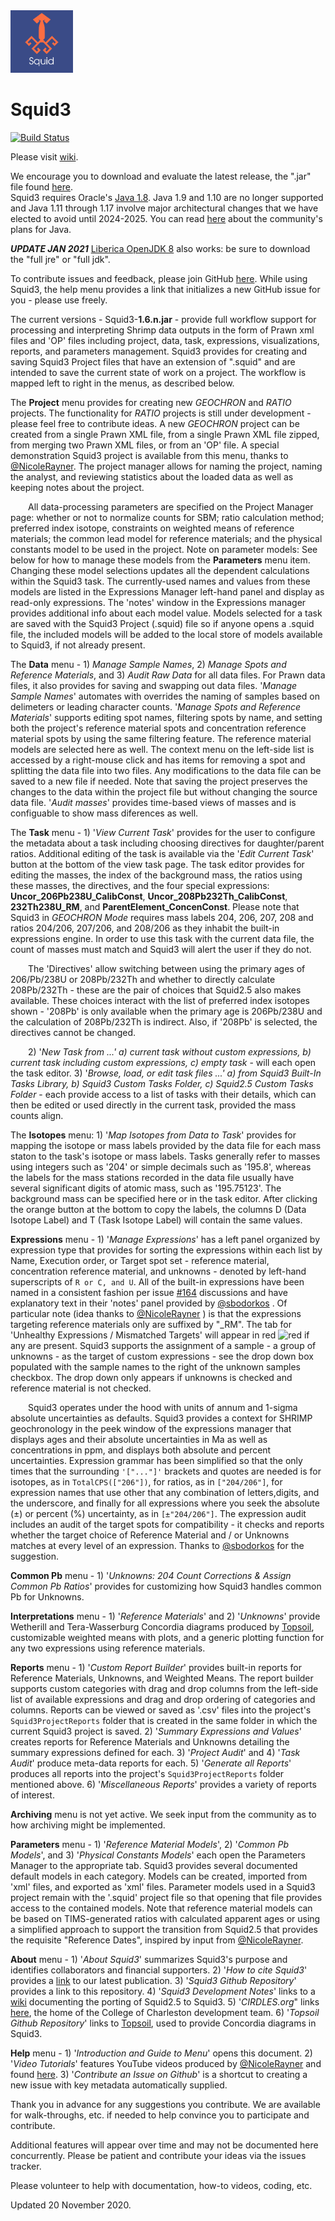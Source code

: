 <img src="https://github.com/CIRDLES/DRAKE/blob/master/logos/Squid/SquidLogo.png" width="100">

Squid3
=======

[![Build Status](https://travis-ci.org/CIRDLES/Squid.svg?branch=master)](https://travis-ci.org/CIRDLES/Squid)

Please visit [wiki](https://github.com/CIRDLES/Squid/wiki).

We encourage you to download
and evaluate the latest release, the ".jar" file found <a href="https://github.com/CIRDLES/Squid/releases" target="_blank">here</a>.  
Squid3 requires Oracle's <a href="http://www.oracle.com/technetwork/java/javase/downloads/jre8-downloads-2133155.html" target="_blank">Java 1.8</a>.  Java 1.9 and 1.10 are no longer supported and Java 1.11 through 1.17 involve major architectural changes that we have elected to avoid until 2024-2025.  You can read [here](https://en.wikipedia.org/wiki/Java_version_history) about the community's plans for Java.

***UPDATE JAN 2021***
[Liberica OpenJDK 8](https://bell-sw.com/pages/downloads/#/java-8-lts) also works: be sure to download the "full jre" or "full jdk".


To contribute issues and feedback, please join GitHub <a href="https://github.com/" target="_blank">here</a>. While using Squid3,
the help menu provides a link that
initializes a new GitHub issue for you - please use freely.

The current versions - Squid3-**1.6.n.jar** - provide full workflow
support for processing and interpreting Shrimp data outputs in the form of 
Prawn xml files and 'OP' files including project, data, task, expressions, visualizations, reports, and parameters management.  Squid3 provides for creating and saving Squid3 Project files that have an
extension of ".squid" and are intended to save the current state of work on a project.  The workflow is mapped left to right
in the menus, as described below.

The **Project** menu provides for creating new _GEOCHRON_ and _RATIO_ projects.  The functionality for _RATIO_ projects is still under development - please feel free to contribute ideas.  A new _GEOCHRON_ project can be created from a single Prawn XML file, from a single Prawn XML file zipped, from merging two Prawn XML files, or from an 'OP' file.  A special demonstration Squid3 project is available from this menu, thanks to [@NicoleRayner](https://github.com/NicoleRayner). The project manager allows for naming the project,
naming the analyst, and reviewing statistics about the loaded data as well as keeping notes about the project.  

&ensp;&ensp;&ensp;&ensp;All data-processing parameters are specified on the Project Manager page: whether or not to normalize counts for SBM; ratio calculation method; preferred index isotope, constraints on weighted means of reference materials; the common lead model for reference materials; and the physical constants model to be used in the project.  Note on parameter models: See below for how to manage these models from the **Parameters** menu item. Changing these model selections updates all the dependent calculations within the Squid3 task.  The currently-used names and values from these models are listed in the Expressions Manager left-hand panel and display as read-only expressions.  The 'notes' window in the Expressions manager provides additional info about each model value.  Models selected for a task are saved with the Squid3 Project (.squid) file so if anyone opens a .squid file, the included models will be added to the local store of models available to Squid3, if not already present.  

The **Data** menu - 1) _Manage Sample Names_, 
2) _Manage Spots and Reference Materials_, and 3) _Audit Raw Data_ for all data files.  For Prawn data files, it also provides for saving and swapping out data files.  '_Manage Sample Names_' automates with overrides the naming of samples based on delimeters or leading character counts.  '_Manage Spots and Reference Materials_' supports editing spot names,
filtering spots by name, and setting both the project's reference material spots and 
concentration reference material spots by using the same
filtering feature.  The reference material models are selected here as well.
The context menu on the left-side list is accessed by a
right-mouse click and has items for removing a spot and
splitting the data file into two files.  Any modifications to the data file can be saved
to a new file if needed.  Note that saving the project preserves the changes to the
data within the project file but without changing the source data file.  '_Audit masses_' provides 
time-based views of masses and is configuable to show mass diferences as well.

The **Task** menu - 1) '_View Current Task_' provides for the user to configure the metadata about a task including choosing directives for daughter/parent ratios.  Additional editing of the task is available via the '_Edit Current Task_' button at the bottom of the view task page. The task editor provides for editing the masses, the index of the background mass, the ratios using these masses, the directives, and the four special expressions: **Uncor_206Pb238U_CalibConst**, **Uncor_208Pb232Th_CalibConst**, **232Th238U_RM**, and **ParentElement_ConcenConst**.  Please note that Squid3 in _GEOCHRON Mode_ requires mass labels 204, 206, 207, 208 and ratios 204/206, 207/206, and 208/206 as they inhabit the built-in expressions engine.  In order to use this task with the current data file, the count of masses must match and Squid3 will alert the user if they do not.

&ensp;&ensp;&ensp;&ensp;The 'Directives' allow switching between using the primary ages of 206/Pb/238U or 208Pb/232Th and whether to directly calculate 208Pb/232Th - these are the pair of choices that Squid2.5 also makes available.  These choices interact with the list of preferred index isotopes shown - '208Pb' is only available when the primary age is 206Pb/238U and the calculation of 208Pb/232Th is indirect.  Also, if '208Pb' is selected, the directives cannot be changed.  

&ensp;&ensp;&ensp;&ensp;2) '_New Task from ...' a) current task without custom expressions, b) current task including custom expressions, c) empty task_ - will each open the task editor. 3) '_Browse, load, or edit task files ...' a) from Squid3 Built-In Tasks Library, b) Squid3 Custom Tasks Folder, c) Squid2.5 Custom Tasks Folder_ - each provide access to a list of tasks with their details, which can then be edited or used directly in the current task, provided the mass counts align.

The **Isotopes** menu:  1) '_Map Isotopes from Data to Task_' provides for mapping the isotope or mass labels provided by the data file for each mass staton to the task's isotope or mass labels.  Tasks generally refer to masses using integers such as '204' or simple decimals such as '195.8', whereas the labels for the mass stations recorded in the data file usually have several significant digits of atomic mass, such as '195.75123'.  The background mass can be specified here or in the task editor.  After clicking the orange button at the bottom to copy the labels, the columns D (Data Isotope Label) and T (Task Isotope Label) will contain the same values. 

**Expressions** menu - 1) '_Manage Expressions_' has a left panel organized by expression type that provides for sorting the expressions within each list by Name, Execution order, or Target spot set - reference material, concentration reference material, and unknowns - denoted by left-hand superscripts of ```R or C, and U```.  All of the built-in expressions have been named in a consistent fashion per issue [#164](https://github.com/CIRDLES/Squid/issues/164) discussions and have explanatory text in their 'notes' panel provided by [@sbodorkos](https://github.com/sbodorkos) .  Of particular note (idea thanks to [@NicoleRayner](https://github.com/NicoleRayner) ) is that the expressions targeting reference materials only are suffixed by "\_RM".  The tab for 'Unhealthy Expressions / Mismatched Targets' will appear in red ![red](https://placehold.it/15/f03c15/000000?text=+) if any are present.  Squid3 supports the assignment of a sample - a group of unknowns - as the target of custom expressions - see the drop down box populated with the sample names to the right of the unknown samples checkbox.  The drop down only appears if unknowns is checked and reference material is not checked.

&ensp;&ensp;&ensp;&ensp;Squid3 operates under the hood with units of annum and 1-sigma absolute uncertainties as defaults.  Squid3 provides a context for SHRIMP geochronology in the peek window of the expressions manager that displays ages and their absolute uncertainties in Ma as well as concentrations in ppm, and displays both absolute and percent uncertainties.  Expression grammar has been simplified so that the only times that the surrounding ```'["..."]'``` brackets and quotes are needed is for isotopes, as in ```TotalCPS(["206"])```, for ratios, as in ```["204/206"]```, for expression names that use other that any combination of letters,digits, and the underscore, and finally for all expressions where you seek the absolute (±) or percent (%) uncertainty, as in ```[±"204/206"]```.  The expression audit includes an audit of the target spots for compatibility - it checks and reports whether the target choice of Reference Material and / or Unknowns matches at every level of an expression.  Thanks to [@sbodorkos](https://github.com/sbodorkos) for the suggestion.  

**Common Pb** menu - 1) '_Unknowns: 204 Count Corrections & Assign Common Pb Ratios_' provides for customizing how Squid3 handles common Pb for Unknowns.

**Interpretations** menu - 1) '_Reference Materials_' and 2) '_Unknowns_' provide Wetherill and Tera-Wasserburg Concordia diagrams produced by [Topsoil](https://github.com/CIRDLES/Topsoil), customizable weighted means with plots, and a generic plotting function for any two expressions using reference materials.

**Reports** menu -  1) '_Custom Report Builder_' provides built-in reports for Reference Materials, Unknowns, and Weighted Means.  The report builder supports custom categories with drag and drop columns from the left-side list of available expressions and drag and drop ordering of categories and columns.  Reports can be viewed or saved as '.csv' files into the project's ```Squid3ProjectReports``` folder that is created in the same folder in which the current Squid3 project is saved. 2) '_Summary Expressions and Values_' creates reports for Reference Materials and Unknowns detailing the summary expressions defined for each.  3) '_Project Audit_' and 4) '_Task Audit_' produce meta-data reports for each.  5) '_Generate all Reports_' produces all reports into the project's ```Squid3ProjectReports``` folder mentioned above.  6) '_Miscellaneous Reports_' provides a variety of reports of interest.

**Archiving** menu is not yet active.  We seek input from the community as to how archiving might be implemented. 

**Parameters** menu - 1) '_Reference Material Models_', 2) '_Common Pb Models_', and 3) '_Physical Constants Models_' each open the Parameters Manager to the appropriate tab.  Squid3 provides several documented default models in each category.  Models can be created, imported from 'xml' files, and exported as 'xml' files.  Parameter models used in a Squid3 project remain with the '.squid' project file so that opening that file provides access to the contained models.  Note that reference material models can be based on TIMS-generated ratios with calculated apparent ages or using a simplified approach to support the transition from Squid2.5 that provides the requisite "Reference Dates", inspired by input from [@NicoleRayner](https://github.com/NicoleRayner).

**About** menu - 1) '_About Squid3_' summarizes Squid3's purpose and identifies collaborators and financial supporters.  2) '_How to cite Squid3_' provides a [link](https://ecat.ga.gov.au/geonetwork/srv/eng/catalog.search#/metadata/133870) to our latest publication. 3) '_Squid3 Github Repository_' provides a link to this repository.  4) '_Squid3 Development Notes_' links to a [wiki](https://github.com/CIRDLES/ET_Redux/wiki/SHRIMP:-Intro) documenting the porting of Squid2.5 to Squid3.  5) '_CIRDLES.org_" links [here](https://cirdles.org/), the home of the College of Charleston development team.  6) '_Topsoil Github Repository_' links to [Topsoil](https://github.com/CIRDLES/Topsoil), used to provide Concordia diagrams in Squid3.

**Help** menu - 1) '_Introduction and Guide to Menu_' opens this document.  2) '_Video Tutorials_' features YouTube videos produced by [@NicoleRayner](https://github.com/NicoleRayner) and found [here](https://www.youtube.com/channel/UCC6iRpem2LkdozahaIphXTg/playlists).  3) '_Contribute an Issue on Github_' is a shortcut to creating a new issue with key metadata automatically supplied.

Thank you in advance for any suggestions you contribute.  We are available for walk-throughs, etc.
if needed to help convince you to participate and contribute.

Additional features will appear over time and may not be documented here concurrently.
Please be patient and contribute your ideas via the issues tracker.

Please volunteer to help with documentation, how-to videos, coding, etc.

Updated 20 November 2020.
